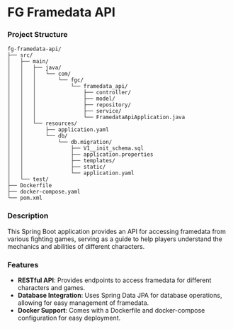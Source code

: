 # FG Framedata API

### Project Structure
```
fg-framedata-api/
├── src/
│   ├── main/
│   │   ├── java/
│   │   │   └── com/
│   │   │       └── fgc/
│   │   │           └── framedata_api/
│   │   │               ├── controller/
│   │   │               ├── model/
│   │   │               ├── repository/
│   │   │               ├── service/
│   │   │               └── FramedataApiApplication.java
│   │   └── resources/
│   │       ├── application.yaml
│   │       └── db/
│   │           └── db.migration/
│   │               ├── V1__init_schema.sql
│   │               ├── application.properties
│   │               ├── templates/
│   │               ├── static/
│   │               └── application.yaml
│   └── test/
├── Dockerfile
├── docker-compose.yaml
└── pom.xml
```

### Description
This Spring Boot application provides an API for accessing framedata from various fighting games, serving as a guide to help players understand the mechanics and abilities of different characters.

### Features
- **RESTful API**: Provides endpoints to access framedata for different characters and games.
- **Database Integration**: Uses Spring Data JPA for database operations, allowing for easy management of framedata.
- **Docker Support**: Comes with a Dockerfile and docker-compose configuration for easy deployment.
